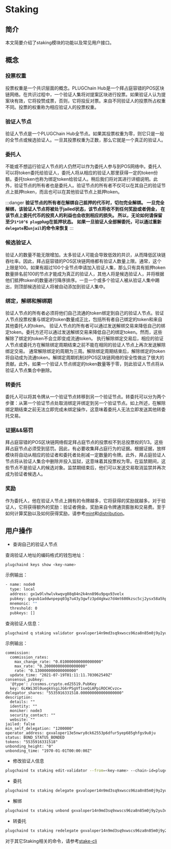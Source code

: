 # Staking

## 简介

本文简要介绍了staking模块的功能以及常见用户接口。

## 概念

### 投票权重

投票权重是一个共识层面的概念。PLUGChain Hub是一个拜占庭容错的POS区块链网络。在共识过程中，一个验证人集将对提案区块进行投票。如果验证人认为提案块有效，它将投赞成票，否则，它将投反对票。来自不同验证人的投票所占权重不同。投票的权重称为相应验证人的投票权重。

### 验证人节点

验证人节点是一个PLUGChain Hub全节点。如果其投票权重为零，则它只是一般的全节点或候选验证人。一旦其投票权重为正数，那么它就是一个真正的验证人。

### 委托人

不能或不想运行验证人节点的人仍然可以作为委托人参与到POS网络中。委托人可以将token委托给验证人，委托人将从相应的验证人那里获得一定的token份额。委托token也称为绑定token给验证人。稍后我们将对其进行详细说明。此外，验证节点的所有者也是委托人。验证节点的所有者不仅可以在其自己的验证节点上抵押token，而且也可以在其他验证节点上抵押token。

:::danger
**验证节点的所有者在解绑自己抵押的代币时，切勿完全解绑。 一旦完全解绑，该验证人节点将被处于jailed状态，该节点将收不到任何奖励或者佣金， 在该节点上委托代币的投资人的利益也会收到相应的损失。 所以，无论如何请保留至少`1*10^6 plug`plug在抵押状态。**
**如果一旦验证人全部解委托，可以通过重新`delegate`和`unjail`的命令来恢复**
:::

### 候选验证人

验证人的数量不能无限增加。太多验证人可能会导致低效的共识，从而降低区块链吞吐率。因此，拜占庭容错的POS区块链网络都有验证人数量上限。通常，这个上限是100。如果有超过100个全节点申请加入验证人集，那么只有具有抵押token数量排名前100的节点才能成为真正的验证人，其他人将是候选验证人，并将根据他们抵押token的数量进行降序排序。一旦一个或多个验证人被从验证人集中踢出，则顶部候选验证人将被自动添加到验证人集中。

### 绑定，解绑和解绑期

验证人节点的所有者必须将他们自己流通的token绑定到自己的验证人节点。验证人节点投票权重与绑定的token数量成正比，包括所有者自己绑定的token和来自其他委托人的token。
验证人节点的所有者可以通过发送解绑交易来降低自己的绑定token。委托方还可以通过发送解绑交易来降低自己的绑定token。然而，这些解除了绑定的token不会立即变成流通token。
执行解除绑定交易后，相应的验证人节点或委托方在解除绑定周期结束之前不能在相同的验证人节点上再次发送解除绑定交易。
通常解除绑定的周期为三周。解除绑定周期结束后，解除绑定的token将自动成为流通token。解绑定周期机制对POS区块链网络的安全性做出了很大的贡献。此外，如果一个验证人节点绑定的token数量等于零，则此验证人节点将从验证人节点集合中删除。

### 转委托

委托人可以将其令牌从一个验证节点转移到另一个验证节点。转委托可以分为两个步骤：从第一个验证节点处取消绑定并绑定到另一个验证节点。如上所述，在解除绑定期结束之前无法立即完成未绑定操作，这意味着委托人无法立即发送其他转委托交易。

### 证据&&惩罚

拜占庭容错的POS区块链网络假定拜占庭节点的投票权不到总投票权的1/3。这些拜占庭节点必须受到惩罚。因此，有必要收集拜占庭行为的证据。根据证据，放样模块将自动从相应的验证者和委托者处削减一定数量的令牌。此外，拜占庭验证人节点将从验证人集合中删除并投入监狱，这意味着其投票权为零。在监禁期间，这些节点不是验证人的候选对象。监禁期结束后，他们可以发送交易取消监禁并再次成为验证者候选人。

### 奖励

作为委托人，他在验证人节点上拥有的令牌越多，它将获得的奖励就越多。对于验证人，它将获得额外的奖励：验证者佣金。奖励来自令牌通货膨胀和交易费。至于如何计算奖励以及如何获得奖励，请参考[mint](mint.md)和[distribution](distribution.md)。

## 用户操作

- 查询自己的验证人节点

查询验证人地址的编码格式的钱包地址：

```bash
plugchaind keys show <key-name>
```

 示例输出：

  ```bash
  - name: node0
    type: local
    address: gx1w9lvhwlvkwqvg08q84n2k4nn896u9pqx93velx
    pubkey: gxpub1addwnpepq03g7u43y3gwfz3pd4gkwz7d4mt600kzsc5cj2ysx58a5hp84qyduxtw28r
    mnemonic: ""
    threshold: 0
    pubkeys: []
  ```

查询验证人信息：

```bash
plugchaind q staking validator gxvaloper14n9md3sq9xwscs96za8n85m0j9y2yu3cagxgke
```

 示例输出：

```log
commission:
  commission_rates:
    max_change_rate: "0.010000000000000000"
    max_rate: "0.200000000000000000"
    rate: "0.130000000000000000"
  update_time: "2021-07-19T01:11:11.703062549Z"
consensus_pubkey:
  '@type': /cosmos.crypto.ed25519.PubKey
  key: 6LKWi3Ol0uegkVsgiJG6rPSgVf1seQiAPpiROCHCvzc=
delegator_shares: "5535916331518.000000000000000000"
description:
  details: ""
  identity: ""
  moniker: node3
  security_contact: ""
  website: ""
jailed: false
min_self_delegation: "1200000"
operator_address: gxvaloper13e5nwry8ck62553p6dfur5yep685ghfgs9u8ju
status: BOND_STATUS_BONDED
tokens: "5535916331518"
unbonding_height: "0"
unbonding_time: "1970-01-01T00:00:00Z"
```

- 修改验证人信息

```bash
plugchaind tx staking edit-validator --from=<key-name> --chain-id=plugchain --fees=20plug --commission-rate=0.15 --moniker=<new-name>
```

- 委托

```bash
plugchaind tx staking delegate gxvaloper14n9md3sq9xwscs96za8n85m0j9y2yu3cagxgke 1000000plug --chain-id=plugchain --from=<key-name> --fees=20plug
```

- 解绑

```bash
plugchaind tx staking unbond gxvaloper14n9md3sq9xwscs96za8n85m0j9y2yu3cagxgke 1000000plug --chain-id=plugchain --from=<key-name> --fees=20plug
```

- 转委托

```bash
plugchaind tx staking redelegate gxvaloper14n9md3sq9xwscs96za8n85m0j9y2yu3cagxgke gxvaloper1l2rsakp388kuv9k8qzq6lrm9taddae7fpx59wm 100plug --from mykey --chain-id=plugchain --from=<key-name> --fees=20plug
```

对于其它Staking相关的命令，请参考[stake-cli](../cli-client/staking.md)
